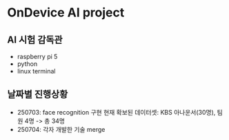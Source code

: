 # OnDevice AI project
## AI 시험 감독관
* raspberry pi 5
* python
* linux terminal

## 날짜별 진행상황
* 250703: face recognition 구현             현재 확보된 데이터셋: KBS 아나운서(30명), 팀원 4명 -> 총 34명
* 250704: 각자 개발한 기술 merge
